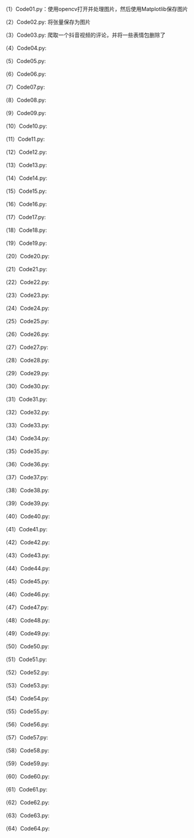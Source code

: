 （1）Code01.py：使用opencv打开并处理图片，然后使用Matplotlib保存图片

（2）Code02.py: 将张量保存为图片

（3）Code03.py: 爬取一个抖音视频的评论，并将一些表情包删除了

（4）Code04.py: 

（5）Code05.py: 

（6）Code06.py: 

（7）Code07.py: 

（8）Code08.py: 

（9）Code09.py: 

（10）Code10.py: 

（11）Code11.py: 

（12）Code12.py: 

（13）Code13.py: 

（14）Code14.py: 

（15）Code15.py: 

（16）Code16.py: 

（17）Code17.py: 

（18）Code18.py: 

（19）Code19.py: 

（20）Code20.py: 

（21）Code21.py: 

（22）Code22.py: 

（23）Code23.py: 

（24）Code24.py: 

（25）Code25.py: 

（26）Code26.py: 

（27）Code27.py: 

（28）Code28.py: 

（29）Code29.py: 

（30）Code30.py: 

（31）Code31.py: 

（32）Code32.py: 

（33）Code33.py: 

（34）Code34.py: 

（35）Code35.py: 

（36）Code36.py: 

（37）Code37.py: 

（38）Code38.py: 

（39）Code39.py: 

（40）Code40.py: 

（41）Code41.py: 

（42）Code42.py: 

（43）Code43.py: 

（44）Code44.py: 

（45）Code45.py: 

（46）Code46.py: 

（47）Code47.py: 

（48）Code48.py: 

（49）Code49.py: 

（50）Code50.py: 

（51）Code51.py: 

（52）Code52.py: 

（53）Code53.py: 

（54）Code54.py: 

（55）Code55.py: 

（56）Code56.py: 

（57）Code57.py: 

（58）Code58.py: 

（59）Code59.py: 

（60）Code60.py: 

（61）Code61.py: 

（62）Code62.py: 

（63）Code63.py: 

（64）Code64.py: 

























